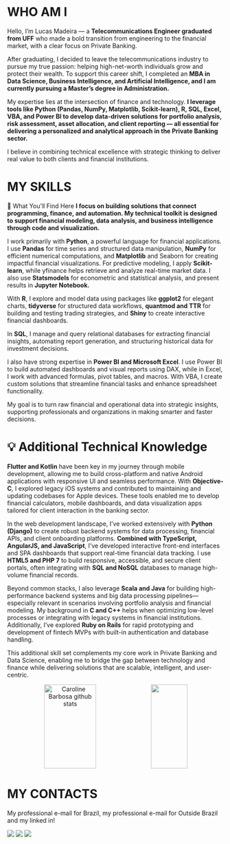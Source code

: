 # WHO AM I 
            
          
Hello, I’m Lucas Madeira — a **Telecommunications Engineer graduated from UFF** who made a bold transition from engineering to the financial market, with a clear focus on Private Banking.

After graduating, I decided to leave the telecommunications industry to pursue my true passion: helping high-net-worth individuals grow and protect their wealth. To support this career shift, I completed an **MBA in Data Science, Business Intelligence, and Artificial Intelligence, and I am currently pursuing a Master’s degree in Administration.**

My expertise lies at the intersection of finance and technology. **I leverage tools like Python (Pandas, NumPy, Matplotlib, Scikit-learn), R, SQL, Excel, VBA, and Power BI to develop data-driven solutions for portfolio analysis, risk assessment, asset allocation, and client reporting — all essential for delivering a personalized and analytical approach in the Private Banking sector.**

I believe in combining technical excellence with strategic thinking to deliver real value to both clients and financial institutions.
# MY SKILLS
💼 What You'll Find Here
**I focus on building solutions that connect programming, finance, and automation. My technical toolkit is designed to support financial modeling, data analysis, and business intelligence through code and visualization.**

I work primarily with **Python**, a powerful language for financial applications. I use **Pandas** for time series and structured data manipulation, **NumPy** for efficient numerical computations, and **Matplotlib** and Seaborn for creating impactful financial visualizations. For predictive modeling, I apply **Scikit-learn**, while yfinance helps retrieve and analyze real-time market data. I also use **Statsmodels** for econometric and statistical analysis, and present results in **Jupyter Notebook.**

With **R**, I explore and model data using packages like **ggplot2** for elegant charts, **tidyverse** for structured data workflows, **quantmod and TTR** for building and testing trading strategies, and **Shiny** to create interactive financial dashboards.

In **SQL**, I manage and query relational databases for extracting financial insights, automating report generation, and structuring historical data for investment decisions.

I also have strong expertise in **Power BI and Microsoft Excel**. I use Power BI to build automated dashboards and visual reports using DAX, while in Excel, I work with advanced formulas, pivot tables, and macros. With VBA, I create custom solutions that streamline financial tasks and enhance spreadsheet functionality.

My goal is to turn raw financial and operational data into strategic insights, supporting professionals and organizations in making smarter and faster decisions.

# 💡 Additional Technical Knowledge

  **Flutter and Kotlin** have been key in my journey through mobile development, allowing me to build cross-platform and native Android applications with responsive UI and seamless performance. With **Objective-C**, I explored legacy iOS systems and contributed to maintaining and updating codebases for Apple devices. These tools enabled me to develop financial calculators, mobile dashboards, and data visualization apps tailored for client interaction in the banking sector.

In the web development landscape, I’ve worked extensively with **Python (Django)** to create robust backend systems for data processing, financial APIs, and client onboarding platforms. **Combined with TypeScript, AngularJS, and JavaScript**, I’ve developed interactive front-end interfaces and SPA dashboards that support real-time financial data tracking. I use **HTML5 and PHP 7** to build responsive, accessible, and secure client portals, often integrating with **SQL and NoSQL** databases to manage high-volume financial records.

Beyond common stacks, I also leverage **Scala and Java** for building high-performance backend systems and big data processing pipelines—especially relevant in scenarios involving portfolio analysis and financial modeling. My background in **C and C++** helps when optimizing low-level processes or integrating with legacy systems in financial institutions. Additionally, I’ve explored **Ruby on Rails** for rapid prototyping and development of fintech MVPs with built-in authentication and database handling.

This additional skill set complements my core work in Private Banking and Data Science, enabling me to bridge the gap between technology and finance while delivering solutions that are scalable, intelligent, and user-centric.

                




<div align="center">  
  <img width="49%" height="195px" src="https://github-readme-stats.vercel.app/api?username=Blackwood249&show_icons=true&count_private=true&hide_border=true&title_color=#000080&icon_color=#000000&text_color=#000080_color=#000080" alt="Caroline Barbosa github stats" /> 
  <img width="41%" height="195px" src="https://github-readme-stats.vercel.app/api/top-langs/?username=Blackwood249&layout=compact&hide_border=true&title_color=#000080text_color=ff91a4&bg_color=0d1117" />
</div>
  
    
# MY CONTACTS 
  
  My professional e-mail for Brazil, my professional e-mail for Outside Brazil and my linked in!
  
  <div>
    <a href = "mailto:contato@lucasmadeira.tec.br"><img src="https://img.shields.io/badge/-Gmail-%23333?style=for-the-badge&logo=gmail&logoColor=green" target="_blank"></a> 
     <a href = "mailto:internationalcontact@lucasmadeira.tec.br"><img src="https://img.shields.io/badge/-Gmail-%23333?style=for-the-badge&logo=gmail&logoColor=blue" target="_blank"></a> 
   <a href="https://www.linkedin.com/in/lucas-madeira-7606a017b/" target="_blank"><img src="https://img.shields.io/badge/-LinkedIn-%230077B5?style=for-the-badge&logo=linkedin&logoColor=white" target="_blank"></a> 
   
